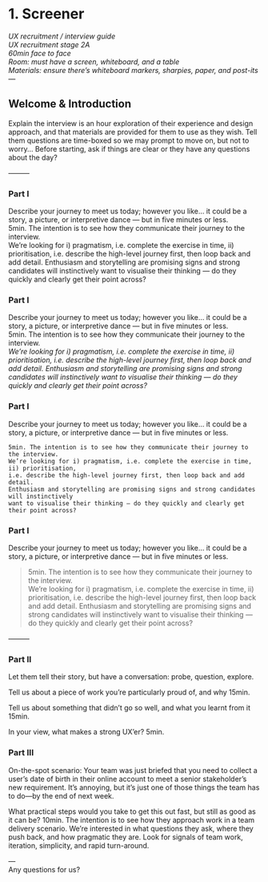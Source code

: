 # 1. Screener

_UX recruitment / interview guide_  
_UX recruitment stage 2A_  
_60min face to face_  
_Room: must have a screen, whiteboard, and a table_  
_Materials: ensure there’s whiteboard markers, sharpies, paper, and post-its_  
—


## Welcome & Introduction
Explain the interview is an hour exploration of their experience and design approach, and that materials are provided for them to use as they wish. 
Tell them questions are time-boxed so we may prompt to move on, but not to worry…
Before starting, ask if things are clear or they have any questions about the day?

———
### Part I 

Describe your journey to meet us today; however you like… it could be a story, a picture, or interpretive dance — but in five minutes or less.  
5min. The intention is to see how they communicate their journey to the interview.  
We’re looking for i) pragmatism, i.e. complete the exercise in time, ii) prioritisation, i.e. describe the high-level journey first, then loop back and add detail. Enthusiasm and storytelling are promising signs and strong candidates will instinctively want to visualise their thinking — do they quickly and clearly get their point across?

### Part I 

Describe your journey to meet us today; however you like… it could be a story, a picture, or interpretive dance — but in five minutes or less.  
5min. The intention is to see how they communicate their journey to the interview.  
_We’re looking for i) pragmatism, i.e. complete the exercise in time, ii) prioritisation, i.e. describe the high-level journey first, then loop back and add detail. Enthusiasm and storytelling are promising signs and strong candidates will instinctively want to visualise their thinking — do they quickly and clearly get their point across?_

### Part I 

Describe your journey to meet us today; however you like… it could be a story, a picture, or interpretive dance — but in five minutes or less. 
```
5min. The intention is to see how they communicate their journey to the interview.  
We’re looking for i) pragmatism, i.e. complete the exercise in time, ii) prioritisation,  
i.e. describe the high-level journey first, then loop back and add detail.  
Enthusiasm and storytelling are promising signs and strong candidates will instinctively  
want to visualise their thinking — do they quickly and clearly get their point across?
```

### Part I 

Describe your journey to meet us today; however you like… it could be a story, a picture, or interpretive dance — but in five minutes or less.  
> 5min. The intention is to see how they communicate their journey to the interview.  
> We’re looking for i) pragmatism, i.e. complete the exercise in time, ii) prioritisation, i.e. describe the high-level journey first, then loop back and add detail. Enthusiasm and storytelling are promising signs and strong candidates will instinctively want to visualise their thinking — do they quickly and clearly get their point across?

———

### Part II
Let them tell their story, but have a conversation: probe, question, explore.

Tell us about a piece of work you’re particularly proud of, and why
15min. 

Tell us about something that didn’t go so well, and what you learnt from it
15min.

In your view, what makes a strong UX’er?
5min.

### Part III

On-the-spot scenario: Your team was just briefed that you need to collect a user’s date of birth in their online account to meet a senior stakeholder’s new requirement. It’s annoying, but it’s just one of those things the team has to do—by the end of next week.

What practical steps would you take to get this out fast, but still as good as it can be?
10min. The intention is to see how they approach work in a team delivery scenario.
We’re interested in what questions they ask, where they push back, and how pragmatic they are. Look for signals of team work, iteration, simplicity, and rapid turn-around.


—  
Any questions for us?

